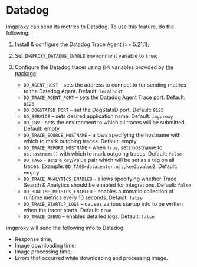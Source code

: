 # Datadog

imgproxy can send its metrics to Datadog. To use this feature, do the following:

1. Install & configure the Datadog Trace Agent (>= 5.21.1);
2. Set `IMGPROXY_DATADOG_ENABLE` environment variable to `true`;
3. Configure the Datadog tracer using `ENV` variables provided by [the package](https://github.com/DataDog/dd-trace-go):

    * `DD_AGENT_HOST` – sets the address to connect to for sending metrics to the Datadog Agent. Default: `localhost`
    * `DD_TRACE_AGENT_PORT` – sets the Datadog Agent Trace port. Default: `8126`
    * `DD_DOGSTATSD_PORT` – set the DogStatsD port. Default: `8125`
    * `DD_SERVICE` – sets desired application name. Default: `imgproxy`
    * `DD_ENV` - sets the environment to which all traces will be submitted. Default: empty
    * `DD_TRACE_SOURCE_HOSTNAME` - allows specifying the hostname with which to mark outgoing traces. Default: empty
    * `DD_TRACE_REPORT_HOSTNAME` - when `true`, sets hostname to `os.Hostname()` with which to mark outgoing traces. Default: `false`
    * `DD_TAGS` - sets a key/value pair which will be set as a tag on all traces. Example: `DD_TAGS=datacenter:njc,key2:value2`. Default: empty
    * `DD_TRACE_ANALYTICS_ENABLED` - allows specifying whether Trace Search & Analytics should be enabled for integrations. Default: `false`
    * `DD_RUNTIME_METRICS_ENABLED` - enables automatic collection of runtime metrics every 10 seconds. Default: `false`
    * `DD_TRACE_STARTUP_LOGS` – causes various startup info to be written when the tracer starts. Default: `true`
    * `DD_TRACE_DEBUG` – enables detailed logs. Default: `false`

imgproxy will send the following info to Datadog:

* Response time;
* Image downloading time;
* Image processing time;
* Errors that occurred while downloading and processing image.
